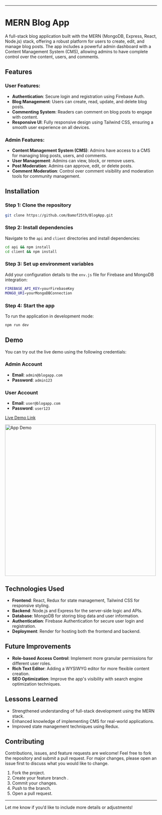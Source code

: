
---

# MERN Blog App

A full-stack blog application built with the MERN (MongoDB, Express, React, Node.js) stack, offering a robust platform for users to create, edit, and manage blog posts. The app includes a powerful admin dashboard with a Content Management System (CMS), allowing admins to have complete control over the content, users, and comments.

## Features

### User Features:
- **Authentication**: Secure login and registration using Firebase Auth.
- **Blog Management**: Users can create, read, update, and delete blog posts.
- **Commenting System**: Readers can comment on blog posts to engage with content.
- **Responsive UI**: Fully responsive design using Tailwind CSS, ensuring a smooth user experience on all devices.

### Admin Features:
- **Content Management System (CMS)**: Admins have access to a CMS for managing blog posts, users, and comments.
- **User Management**: Admins can view, block, or remove users.
- **Post Moderation**: Admins can approve, edit, or delete posts.
- **Comment Moderation**: Control over comment visibility and moderation tools for community management.

## Installation

### Step 1: Clone the repository
   ```bash
   git clone https://github.com/Bamof25th/BlogApp.git
   ```

### Step 2: Install dependencies
   Navigate to the `api` and `client` directories and install dependencies:
   ```bash
   cd api && npm install
   cd client && npm install
   ```

### Step 3: Set up environment variables
   Add your configuration details to the `env.js` file for Firebase and MongoDB integration:
   ```bash
   FIREBASE_API_KEY=yourFirebaseKey
   MONGO_URI=yourMongoDBConnection
   ```

### Step 4: Start the app
   To run the application in development mode:
   ```bash
   npm run dev
   ```

## Demo

You can try out the live demo using the following credentials:

### Admin Account
   - **Email**: `admin@blogapp.com`
   - **Password**: `admin123`

### User Account
   - **Email**: `user@blogapp.com`
   - **Password**: `user123`

[Live Demo Link](https://bam-blog-app.onrender.com)

<img src="https://drive.google.com/file/d/1OMJL4Z5KZsAV4zl-txL7GwbMulGa7RpG/view?usp=sharing" alt="App Demo" width="500" />

## Technologies Used

- **Frontend**: React, Redux for state management, Tailwind CSS for responsive styling.
- **Backend**: Node.js and Express for the server-side logic and APIs.
- **Database**: MongoDB for storing blog data and user information.
- **Authentication**: Firebase Authentication for secure user login and registration.
- **Deployment**: Render for hosting both the frontend and backend.

## Future Improvements

- **Role-based Access Control**: Implement more granular permissions for different user roles.
- **Rich Text Editor**: Adding a WYSIWYG editor for more flexible content creation.
- **SEO Optimization**: Improve the app's visibility with search engine optimization techniques.
  
## Lessons Learned

- Strengthened understanding of full-stack development using the MERN stack.
- Enhanced knowledge of implementing CMS for real-world applications.
- Improved state management techniques using Redux.

## Contributing

Contributions, issues, and feature requests are welcome! Feel free to fork the repository and submit a pull request. For major changes, please open an issue first to discuss what you would like to change.

1. Fork the project.
2. Create your feature branch .
3. Commit your changes.
4. Push to the branch.
5. Open a pull request.

---

Let me know if you’d like to include more details or adjustments!
